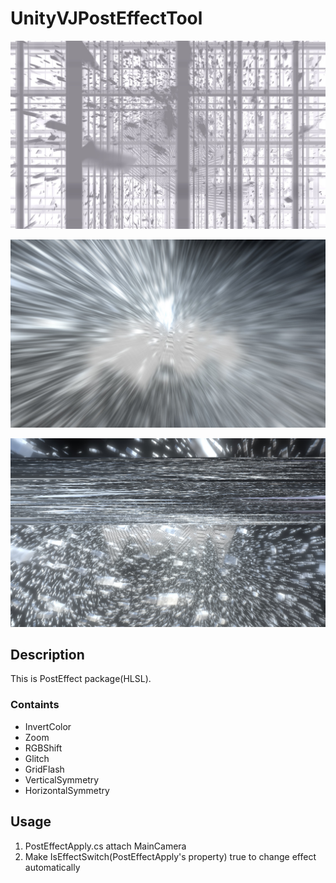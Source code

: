 # UnityVJPostEffectTool


![GridFlashEffect](https://github.com/KeitoTakaishi/UnityVJPostEffectTool/blob/master/bandicam%202019-08-29%2000-55-38-266.jpg)

![ZoomEffect](https://github.com/KeitoTakaishi/UnityVJPostEffectTool/blob/master/bandicam%202019-08-29%2000-56-04-202.jpg)

![GlitchEffect](https://github.com/KeitoTakaishi/UnityVJPostEffectTool/blob/master/bandicam%202019-08-29%2000-55-55-178.jpg)



## Description
This is PostEffect package(HLSL).
### Containts 
- InvertColor
- Zoom
- RGBShift
- Glitch
- GridFlash
- VerticalSymmetry
- HorizontalSymmetry

## Usage

1. PostEffectApply.cs attach MainCamera
2. Make IsEffectSwitch(PostEffectApply's property) true to change effect automatically
